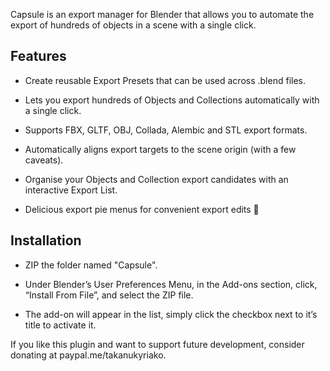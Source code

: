 
Capsule is an export manager for Blender that allows you to automate the export of hundreds of objects in a scene with a single click. 


## Features

- Create reusable Export Presets that can be used across .blend files.

- Lets you export hundreds of Objects and Collections automatically with a single click.

- Supports FBX, GLTF, OBJ, Collada, Alembic and STL export formats.

- Automatically aligns export targets to the scene origin (with a few caveats).

- Organise your Objects and Collection export candidates with an interactive Export List.

- Delicious export pie menus for convenient export edits 🥧


## Installation

- ZIP the folder named "Capsule".

- Under Blender’s User Preferences Menu, in the Add-ons section, click, “Install From File”, and select the ZIP file.

- The add-on will appear in the list, simply click the checkbox next to it’s title to activate it.



If you like this plugin and want to support future development, consider donating at paypal.me/takanukyriako.